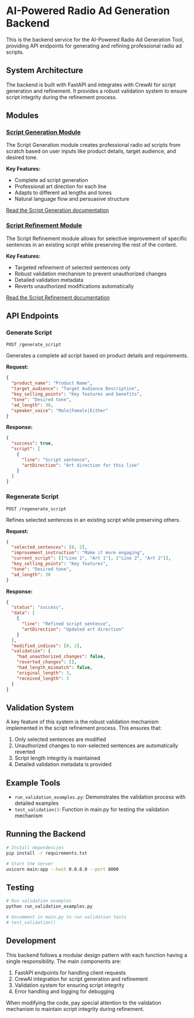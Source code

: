 # AI-Powered Radio Ad Generation Backend

This is the backend service for the AI-Powered Radio Ad Generation Tool, providing API endpoints for generating and refining professional radio ad scripts.

## System Architecture

The backend is built with FastAPI and integrates with CrewAI for script generation and refinement. It provides a robust validation system to ensure script integrity during the refinement process.

## Modules

### [Script Generation Module](./script_generation/README.md)

The Script Generation module creates professional radio ad scripts from scratch based on user inputs like product details, target audience, and desired tone.

**Key Features:**
- Complete ad script generation
- Professional art direction for each line
- Adapts to different ad lengths and tones
- Natural language flow and persuasive structure

[Read the Script Generation documentation](./script_generation/README.md)

### [Script Refinement Module](./regenerate_script/README.md)

The Script Refinement module allows for selective improvement of specific sentences in an existing script while preserving the rest of the content.

**Key Features:**
- Targeted refinement of selected sentences only
- Robust validation mechanism to prevent unauthorized changes
- Detailed validation metadata
- Reverts unauthorized modifications automatically

[Read the Script Refinement documentation](./regenerate_script/README.md)

## API Endpoints

### Generate Script

`POST /generate_script`

Generates a complete ad script based on product details and requirements.

**Request:**
```json
{
  "product_name": "Product Name",
  "target_audience": "Target Audience Description",
  "key_selling_points": "Key features and benefits",
  "tone": "Desired tone",
  "ad_length": 30,
  "speaker_voice": "Male|Female|Either"
}
```

**Response:**
```json
{
  "success": true,
  "script": [
    {
      "line": "Script sentence",
      "artDirection": "Art direction for this line"
    }
  ]
}
```

### Regenerate Script

`POST /regenerate_script`

Refines selected sentences in an existing script while preserving others.

**Request:**
```json
{
  "selected_sentences": [0, 2],
  "improvement_instruction": "Make it more engaging",
  "current_script": [["Line 1", "Art 1"], ["Line 2", "Art 2"]],
  "key_selling_points": "Key features",
  "tone": "Desired tone",
  "ad_length": 30
}
```

**Response:**
```json
{
  "status": "success",
  "data": [
    {
      "line": "Refined script sentence",
      "artDirection": "Updated art direction"
    }
  ],
  "modified_indices": [0, 2],
  "validation": {
    "had_unauthorized_changes": false,
    "reverted_changes": [],
    "had_length_mismatch": false,
    "original_length": 3,
    "received_length": 3
  }
}
```

## Validation System

A key feature of this system is the robust validation mechanism implemented in the script refinement process. This ensures that:

1. Only selected sentences are modified
2. Unauthorized changes to non-selected sentences are automatically reverted
3. Script length integrity is maintained
4. Detailed validation metadata is provided

## Example Tools

- `run_validation_examples.py`: Demonstrates the validation process with detailed examples
- `test_validation()`: Function in main.py for testing the validation mechanism

## Running the Backend

```bash
# Install dependencies
pip install -r requirements.txt

# Start the server
uvicorn main:app --host 0.0.0.0 --port 8000
```

## Testing

```bash
# Run validation examples
python run_validation_examples.py

# Uncomment in main.py to run validation tests
# test_validation()
```

## Development

This backend follows a modular design pattern with each function having a single responsibility. The main components are:

1. FastAPI endpoints for handling client requests
2. CrewAI integration for script generation and refinement
3. Validation system for ensuring script integrity
4. Error handling and logging for debugging

When modifying the code, pay special attention to the validation mechanism to maintain script integrity during refinement. 